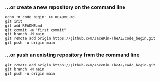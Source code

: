 ### …or create a new repository on the command line
```shell
echo "# code_begin" >> README.md
git init
git add README.md
git commit -m "first commit"
git branch -M main
git remote add origin https://github.com/JaceKim-TheAL/code_begin.git
git push -u origin main
```

### …or push an existing repository from the command line
```shell
git remote add origin https://github.com/JaceKim-TheAL/code_begin.git
git branch -M main
git push -u origin main
```

